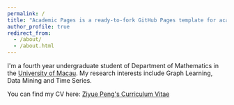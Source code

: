 ```yaml
---
permalink: /
title: "Academic Pages is a ready-to-fork GitHub Pages template for academic personal websites"
author_profile: true
redirect_from: 
  - /about/
  - /about.html
---
```


I'm a fourth year undergraduate student of Department of Mathematics in the [University of Macau](https://www.um.edu.mo/zh-hant/). My research interests include Graph Learning, Data Mining and Time Series.

You can find my CV here: [Ziyue Peng's Curriculum Vitae](../assets/CV.pdf)

